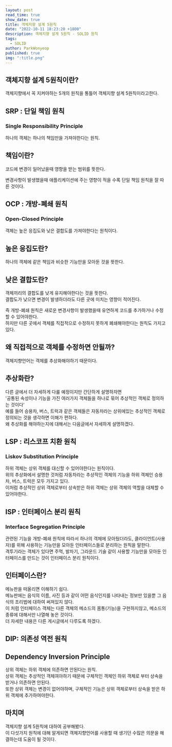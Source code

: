 ```yaml
---
layout: post
read_time: true
show_date: true
title: 객체지향 설계 5원칙
date: "2022-10-11 18:23:20 +1800"
description: 객체지향 설계 5원칙 - SOLID 원칙
tags:
  - SOLID
author: ParkWonyeop
published: true
img: ":title.png"
---
```


## 객체지향 설계 5원칙이란?

객체지향에서 꼭 지켜야하는 5개의 원칙을 통틀어 객체지향 설계 5원칙이라고한다.

## SRP : 단일 책임 원칙

### Single Responsibility Principle

하나의 객체는 하나의 책임만을 가져야한다는 원칙.

## 책임이란?

코드에 변경이 일어났을때 영향을 받는 범위를 뜻한다.

변경사항이 발생했을때 애플리케이션에 주는 영향이 적을 수록 단일 책임 원칙을 잘 따른 것이다.

## OCP : 개방-폐쇄 원칙

### Open-Closed Principle

객체는 높은 응집도와 낮은 결합도를 가져야한다는 원칙이다.

## 높은 응집도란?

하나의 객체에 같은 책임과 비슷한 기능만을 모아둔 것을 뜻한다.

## 낮은 결합도란?

객체끼리의 결합도를 낮게 유지해야한다는 것을 뜻한다.  
결합도가 낮으면 변경이 발생하더라도 다른 곳에 미치는 영향이 적어진다.

즉 개방-폐쇄 원칙은 새로운 변경사항이 발생했을때 유연하게 코드를 추가하거나 수정할 수 있어야한다.  
하지만 다른 곳에서 객체를 직접적으로 수정하지 못하게 폐쇄해야한다는 원칙도 가지고있다.

## 왜 직접적으로 객체를 수정하면 안될까?

객체지향언어는 객체를 추상화해야하기 때문이다.

## 추상화란?

다른 글에서 더 자세하게 다룰 예정이지만 간단하게 설명하자면  
'공통된 속성이나 기능을 가진 여러가지 객체들을 하나로 묶어 추상적인 객체로 정의하는 것이다'  
예를 들어 승용차, 버스, 트럭과 같은 객체들은 자동차라는 상위에있는 추상적인 객체로 정의되는 것을 생각하면 이해가 편하다.  
왜 추상화를 해야하는지에 대해서는 다음글에서 자세하게 설명하겠다.

## LSP : 리스코프 치환 원칙

### Liskov Substitution Principle

하위 객체는 상위 객체를 대신할 수 있어야한다는 원칙이다.  
위의 추상화에서 설명한 것처럼 자동차라는 추상적인 객체의 기능을 하위 객체인 승용차, 버스, 트럭은 모두 가지고 있다.  
이처럼 추상적인 상위 객체로부터 상속받은 하위 객체는 상위 객체의 역할을 대체할 수 있어야한다.

## ISP : 인터페이스 분리 원칙

### Interface Segregation Principle

관련된 기능을 개방-폐쇄 원칙에 따라서 하나의 객체에 모아뒀더라도, 클라이언트(사용자)를 위해 사용하는 기능만을 모아둔 인터페이스들로 분리하는 원칙을 말한다.  
격투기라는 객체가 있다면 주먹, 발차기, 그라운드 기술 같이 사용할 기능만을 모아둔 인터페이스를 만드는 것이 인터페이스 분리 원칙이다.

## 인터페이스란?

메뉴판을 떠올리면 이해하기 쉽다.  
메뉴판에는 음식의 이름, 사진 등과 같이 어떤 음식인지를 나타내는 정보만 있을뿐 그 음식의 조리법에 대하여 써져있지 않다.  
이 처럼 인터페이스 객체는 다른 객체의 메소드의 몸통(기능)을 구현하지않고, 메소드의 종류에 대해서만 나열해 놓은 것이다.  
더 자세한 내용은 다른 게시글에서 다루도록 하겠다.

## DIP: 의존성 역전 원칙

## Dependency Inversion Principle

상위 객체는 하위 객체에 의존하면 안된다는 원칙.  
상위 객체는 추상적인 객체여야하기 때문에 구체적인 객체인 하위 객체로 부터 상속을 받거나 의존하면 안된다.  
또한 상위 객체는 변경이 없어야하며, 구체적인 기능은 상위 객체로부터 상속을 받은 하위 객체에 추가하여야한다.

## 마치며

객체지향 설계 5원칙에 대하여 공부해봤다.  
이 다섯가지 원칙에 대해 알게되면 객체지향언어를 사용할 때 생기던 수많은 의문을 해결하는데 도움이 될 것이다.
